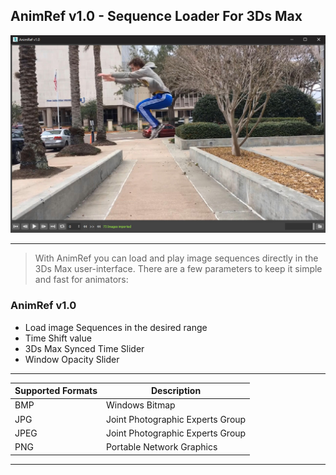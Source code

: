 ## AnimRef v1.0 - Sequence Loader For 3Ds Max


![AnimRef v1.0 User-Interface](img/interface.jpg)

---
>With AnimRef you can load and play image sequences directly in the 3Ds Max user-interface. There are a few parameters to keep it simple and fast for animators:

### AnimRef v1.0
- Load image Sequences in the desired range
- Time Shift value
- 3Ds Max Synced Time Slider
- Window Opacity Slider
---

| Supported Formats | Description |
| ----------- | ----------- |
| BMP | Windows Bitmap |
| JPG | Joint Photographic Experts Group |
| JPEG | Joint Photographic Experts Group |
| PNG | Portable Network Graphics |
---
